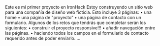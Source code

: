 Este es mi primer proyecto en IronHack
Estoy construyendo un sitio web para una compañía de diseño web ficticia. 
Esto incluye 3 páginas: 
• una home
• una página de "proyecto" 
• una página de contacto con un formulario. 
 Algunos de los retos que tendrás que completar serán los siguientes:
 • construir el proyecto responsive!!!
 • añadir navegación entre las páginas. 
 • haciendo todos los campos en el formulario de contacto requerido antes de poder enviarlo. ...
